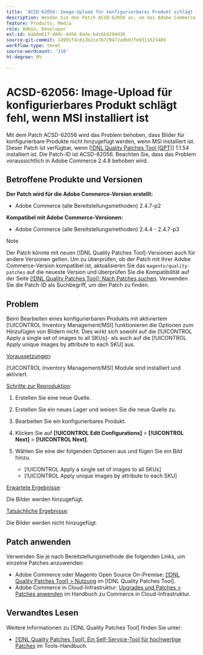 ```yaml
---
title: 'ACSD-62056: Image-Upload für konfigurierbares Produkt schlägt fehl, wenn MSI installiert ist'
description: Wenden Sie den Patch ACSD-62056 an, um das Adobe Commerce-Problem zu beheben, dass Bilder für konfigurierbare Produkte nicht hinzugefügt werden, wenn MSI installiert ist.
feature: Products, Media
role: Admin, Developer
exl-id: bab8e617-d80c-4456-8ade-bdc6b4294d26
source-git-commit: 14991f4c813b2ce76729472adb07fe9311615489
workflow-type: tm+mt
source-wordcount: '318'
ht-degree: 0%

---
```


# ACSD-62056: Image-Upload für konfigurierbares Produkt schlägt fehl, wenn MSI installiert ist

Mit dem Patch ACSD-62056 wird das Problem behoben, dass Bilder für konfigurierbare Produkte nicht hinzugefügt werden, wenn MSI installiert ist. Dieser Patch ist verfügbar, wenn [[!DNL Quality Patches Tool (QPT)]](/help/tools/quality-patches-tool/quality-patches-tool-to-self-serve-quality-patches.md) 1.1.54 installiert ist. Die Patch-ID ist ACSD-62056. Beachten Sie, dass das Problem voraussichtlich in Adobe Commerce 2.4.8 behoben wird.

## Betroffene Produkte und Versionen

**Der Patch wird für die Adobe Commerce-Version erstellt:**

* Adobe Commerce (alle Bereitstellungsmethoden) 2.4.7-p2

**Kompatibel mit Adobe Commerce-Versionen:**

* Adobe Commerce (alle Bereitstellungsmethoden) 2.4.4 - 2.4.7-p3

>[!NOTE]
>
>Der Patch könnte mit neuen [!DNL Quality Patches Tool]-Versionen auch für andere Versionen gelten. Um zu überprüfen, ob der Patch mit Ihrer Adobe Commerce-Version kompatibel ist, aktualisieren Sie das `magento/quality-patches` auf die neueste Version und überprüfen Sie die Kompatibilität auf der Seite [[!DNL Quality Patches Tool]: Nach Patches suchen](https://experienceleague.adobe.com/tools/commerce-quality-patches/index.html?lang=de). Verwenden Sie die Patch-ID als Suchbegriff, um den Patch zu finden.

## Problem

Beim Bearbeiten eines konfigurierbaren Produkts mit aktiviertem [!UICONTROL Inventory Management/MSI] funktionieren die Optionen zum Hinzufügen von Bildern nicht. Dies wirkt sich sowohl auf die [!UICONTROL Apply a single set of images to all SKUs]- als auch auf die [!UICONTROL Apply unique images by attribute to each SKU] aus.

<u>Voraussetzungen</u>:

[!UICONTROL Inventory Management/MSI] Module sind installiert und aktiviert.

<u>Schritte zur Reproduktion</u>:

1. Erstellen Sie eine neue Quelle.
1. Erstellen Sie ein neues Lager und weisen Sie die neue Quelle zu.
1. Bearbeiten Sie ein konfigurierbares Produkt.
1. Klicken Sie auf **[!UICONTROL Edit Configurations]** > **[!UICONTROL Next]** > **[!UICONTROL Next]**.
1. Wählen Sie eine der folgenden Optionen aus und fügen Sie ein Bild hinzu.

   * [!UICONTROL Apply a single set of images to all SKUs]
   * [!UICONTROL Apply unique images by attribute to each SKU]

<u>Erwartete Ergebnisse</u>:

Die Bilder werden hinzugefügt.

<u>Tatsächliche Ergebnisse</u>:

Die Bilder werden nicht hinzugefügt.

## Patch anwenden

Verwenden Sie je nach Bereitstellungsmethode die folgenden Links, um einzelne Patches anzuwenden:

* Adobe Commerce oder Magento Open Source On-Premise: [[!DNL Quality Patches Tool] > Nutzung](/help/tools/quality-patches-tool/usage.md) im [!DNL Quality Patches Tool].
* Adobe Commerce in Cloud-Infrastruktur: [Upgrades und Patches > Patches anwenden](https://experienceleague.adobe.com/docs/commerce-cloud-service/user-guide/develop/upgrade/apply-patches.html?lang=de) im Handbuch zu Commerce in Cloud-Infrastruktur.

## Verwandtes Lesen

Weitere Informationen zu [!DNL Quality Patches Tool] finden Sie unter:

* [[!DNL Quality Patches Tool]: Ein Self-Service-Tool für hochwertige Patches](/help/tools/quality-patches-tool/quality-patches-tool-to-self-serve-quality-patches.md) im Tools-Handbuch.
